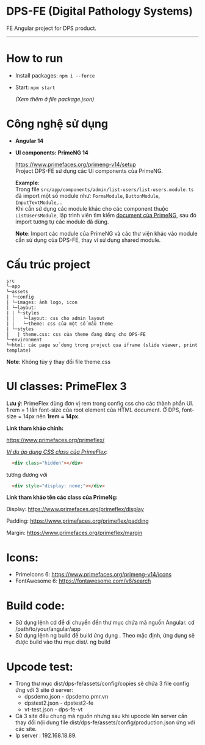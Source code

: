 # DPS-FE (Digital Pathology Systems)

FE Angular project for DPS product.
***

# How to run
- Install packages: `npm i --force`
- Start: `npm start`

    *(Xem thêm ở file package.json)*

# Công nghệ sử dụng
- **Angular 14**
- **UI components: PrimeNG 14**

  https://www.primefaces.org/primeng-v14/setup \
  Project DPS-FE sử dụng các UI components của PrimeNG.

  **Example**:  
  Trong file `src/app/components/admin/list-users/list-users.module.ts` đã import một số module như: `FormsModule`, `ButtonModule`, `InputTextModule`,... \
  Khi cần sử dụng các module khác cho các component thuộc `ListUsersModule`, lập trình viên tìm kiếm <a href="https://www.primefaces.org/primeng-v14/setup">document của PrimeNG</a>, sau đó import tương tự các module đã dùng.

  **Note**: Import các module của PrimeNG và các thư viện khác vào module cần sử dụng của DPS-FE, thay vì sử dụng shared module.


# Cấu trúc project
```
src
└─app
└─assets
| └─config
| └─images: ảnh logo, icon
| └─layout:
| | └─styles
| |   └─layout: css cho admin layout
| |   └─theme: css của một số mẫu theme
| └─styles
|   | theme.css: css của theme đang dùng cho DPS-FE
└─environment
└─html: các page sử dụng trong project qua iframe (slide viewer, print template)
```
**Note**: Không tùy ý thay đổi file theme.css

# UI classes: PrimeFlex 3

**Lưu ý**: PrimeFlex dùng đơn vị rem trong config css cho các thành phần UI. \
1 rem = 1 lần font-size của root element của HTML document. 
Ở DPS, font-size = 14px nên **1rem = 14px**.

**Link tham khảo chính:**

https://www.primefaces.org/primeflex/ 

<u>*Ví dụ áp dụng CSS class của PrimeFlex*</u>:
```html
  <div class="hidden"></div>
```
tương đương với
```html
  <div style="display: none;"></div>
```

**Link tham khảo tên các class của PrimeNg:**

Display:
https://www.primefaces.org/primeflex/display

Padding:
https://www.primefaces.org/primeflex/padding

Margin:
https://www.primefaces.org/primeflex/margin


# Icons:
  - PrimeIcons 6: https://www.primefaces.org/primeng-v14/icons
  - FontAwesome 6: https://fontawesome.com/v6/search

# Build code:
- Sử dụng lệnh cd để di chuyển đến thư mục chứa mã nguồn Angular.
        cd /path/to/your/angular/app
- Sử dụng lệnh ng build để build ứng dụng . Theo mặc định, ứng dụng sẽ được build vào thư mục dist/.
        ng build

# Upcode test:
- Trong thư mục dist/dps-fe/assets/config/copies sẽ chứa 3 file config ứng với 3 site ở server:
    - dpsdemo.json - dpsdemo.pmr.vn
    - dpstest2.json - dpstest2-fe
    - vt-test.json - dps-fe-vt
- Cả 3 site đều chung mã nguồn nhưng sau khi upcode lên server cần thay đổi nội dung file dist/dps-fe/assets/config/production.json ứng với các site.
- Ip server : 192.168.18.89.

